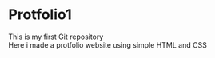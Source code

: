 # Protfolio1
This is my first Git repository 
<br>
Here i made a protfolio website using simple HTML and CSS
